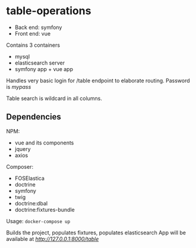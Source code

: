 # table-operations
- Back end: symfony
- Front end: vue 


Contains 3 containers
- mysql
- elasticsearch server
- symfony app + vue app


Handles very basic login for /table endpoint to elaborate routing.
Password is *mypass*

Table search is wildcard in all columns.

## Dependencies

NPM:
- vue and its components
- jquery
- axios

Composer:
- FOSElastica
- doctrine
- symfony
- twig
- doctrine:dbal
- doctrine:fixtures-bundle

Usage:
 ```docker-compose up``` 

Builds the project, populates fixtures, populates elasticsearch
App will be available at *http://127.0.0.1:8000/table*



